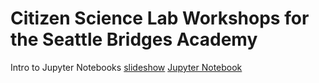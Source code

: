 # Citizen Science Lab Workshops for the Seattle Bridges Academy
Intro to Jupyter Notebooks [slideshow](https://github.com/chandrunarayan/sciencelab/blob/gh-pages/SBA%20-%20Citizen%20Science%20Workshop%20_v1.pdf) [Jupyter Notebook](https://sciencelabbridges.com/hub/user-redirect/git-pull?repo=https%3A%2F%2Fgithub.com%2Fchandrunarayan%2Fsciencelab&branch=gh-pages&urlpath=lab%2Ftree%2Fsciencelab%2Fintro_to_jupyter%2Fintro_to_jupyter.ipynb)

